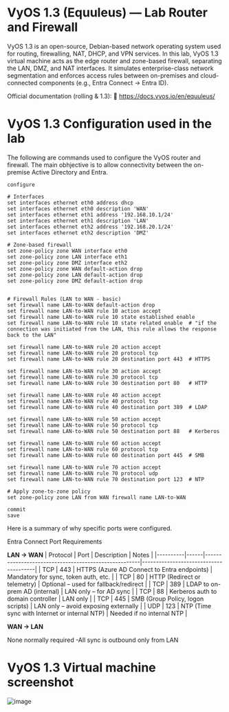 # VyOS 1.3 (Equuleus) — Lab Router and Firewall

VyOS 1.3 is an open-source, Debian-based network operating system used for routing, firewalling, NAT, DHCP, and VPN services. In this lab, VyOS 1.3 virtual machine acts as the edge router and zone-based firewall, separating the LAN, DMZ, and NAT interfaces. It simulates enterprise-class network segmentation and enforces access rules between on-premises and cloud-connected components (e.g., Entra Connect → Entra ID).

Official documentation (rolling & 1.3):
🔗 https://docs.vyos.io/en/equuleus/


# VyOS 1.3 Configuration used in the lab

The following are commands used to configure the VyOS router and firewall. The main obhjective is to allow connectivity between the on-premise Active Directory and Entra.
```
configure

# Interfaces
set interfaces ethernet eth0 address dhcp
set interfaces ethernet eth0 description 'WAN'
set interfaces ethernet eth1 address '192.168.10.1/24'
set interfaces ethernet eth1 description 'LAN'
set interfaces ethernet eth2 address '192.168.20.1/24'
set interfaces ethernet eth2 description 'DMZ'

# Zone-based firewall
set zone-policy zone WAN interface eth0
set zone-policy zone LAN interface eth1
set zone-policy zone DMZ interface eth2
set zone-policy zone WAN default-action drop
set zone-policy zone LAN default-action drop
set zone-policy zone DMZ default-action drop


# Firewall Rules (LAN to WAN - basic)
set firewall name LAN-to-WAN default-action drop
set firewall name LAN-to-WAN rule 10 action accept
set firewall name LAN-to-WAN rule 10 state established enable
set firewall name LAN-to-WAN rule 10 state related enable  # "if the connection was initiated from the LAN, this rule allows the response back to the LAN"

set firewall name LAN-to-WAN rule 20 action accept
set firewall name LAN-to-WAN rule 20 protocol tcp
set firewall name LAN-to-WAN rule 20 destination port 443  # HTTPS

set firewall name LAN-to-WAN rule 30 action accept
set firewall name LAN-to-WAN rule 30 protocol tcp
set firewall name LAN-to-WAN rule 30 destination port 80   # HTTP

set firewall name LAN-to-WAN rule 40 action accept
set firewall name LAN-to-WAN rule 40 protocol tcp
set firewall name LAN-to-WAN rule 40 destination port 389  # LDAP

set firewall name LAN-to-WAN rule 50 action accept
set firewall name LAN-to-WAN rule 50 protocol tcp
set firewall name LAN-to-WAN rule 50 destination port 88   # Kerberos

set firewall name LAN-to-WAN rule 60 action accept
set firewall name LAN-to-WAN rule 60 protocol tcp
set firewall name LAN-to-WAN rule 60 destination port 445  # SMB

set firewall name LAN-to-WAN rule 70 action accept
set firewall name LAN-to-WAN rule 70 protocol udp
set firewall name LAN-to-WAN rule 70 destination port 123  # NTP

# Apply zone-to-zone policy
set zone-policy zone LAN from WAN firewall name LAN-to-WAN

commit
save
```

Here is a summary of why specific ports were configured.

Entra Connect Port Requirements 

**LAN → WAN** 
| Protocol | Port | Description                                          | Notes                                 |
|----------|------|------------------------------------------------------|---------------------------------------|
| TCP      | 443  | HTTPS (Azure AD Connect to Entra endpoints)         | Mandatory for sync, token auth, etc.  |
| TCP      | 80   | HTTP (Redirect or telemetry)                        | Optional – used for fallback/redirect |
| TCP      | 389  | LDAP to on-prem AD (internal)                       | LAN only – for AD sync                |
| TCP      | 88   | Kerberos auth to domain controller                  | LAN only                              |
| TCP      | 445  | SMB (Group Policy, logon scripts)                   | LAN only – avoid exposing externally  |
| UDP      | 123  | NTP (Time sync with Internet or internal NTP)       | Needed if no internal NTP             |

**WAN → LAN** 

None normally required -All sync is outbound only from LAN 

# VyOS 1.3 Virtual machine screenshot

![image](https://github.com/user-attachments/assets/bbc282bd-7b3a-4c93-a91b-b22037cb6a5e)
